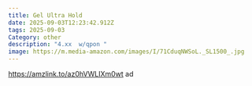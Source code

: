```yaml
---
title: Gel Ultra Hold
date: 2025-09-03T12:23:42.912Z
tags: 2025-09-03
Category: other
description: "4.xx  w/qpon "
image: https://m.media-amazon.com/images/I/71CduqNWSoL._SL1500_.jpg
---
```

https://amzlink.to/az0hVWLIXm0wt  ad